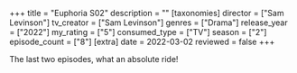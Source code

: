 +++
title = "Euphoria S02"
description = ""
[taxonomies]
director = ["Sam Levinson"] 
tv_creator = ["Sam Levinson"]
genres = ["Drama"]
release_year = ["2022"]
my_rating = ["5"]
consumed_type = ["TV"]
season = ["2"]
episode_count = ["8"]
[extra]
date = 2022-03-02
reviewed = false
+++

The last two episodes, what an absolute ride!

